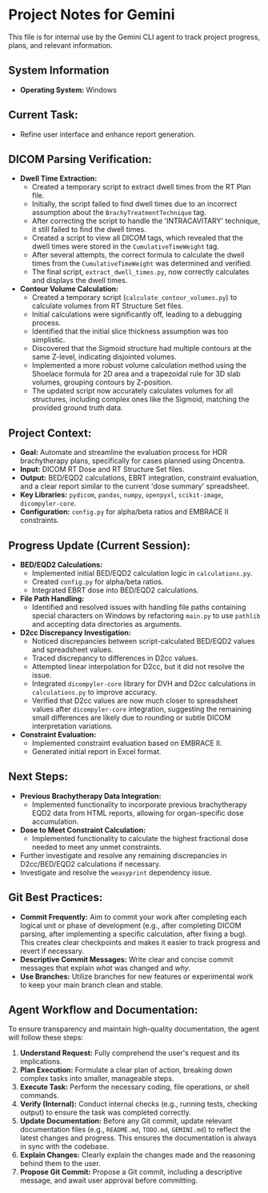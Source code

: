 # Project Notes for Gemini

This file is for internal use by the Gemini CLI agent to track project progress, plans, and relevant information.

## System Information
- **Operating System:** Windows

## Current Task:
- Refine user interface and enhance report generation.

## DICOM Parsing Verification:
- **Dwell Time Extraction:**
    - Created a temporary script to extract dwell times from the RT Plan file.
    - Initially, the script failed to find dwell times due to an incorrect assumption about the `BrachyTreatmentTechnique` tag.
    - After correcting the script to handle the 'INTRACAVITARY' technique, it still failed to find the dwell times.
    - Created a script to view all DICOM tags, which revealed that the dwell times were stored in the `CumulativeTimeWeight` tag.
    - After several attempts, the correct formula to calculate the dwell times from the `CumulativeTimeWeight` was determined and verified.
    - The final script, `extract_dwell_times.py`, now correctly calculates and displays the dwell times.
- **Contour Volume Calculation:**
    - Created a temporary script (`calculate_contour_volumes.py`) to calculate volumes from RT Structure Set files.
    - Initial calculations were significantly off, leading to a debugging process.
    - Identified that the initial slice thickness assumption was too simplistic.
    - Discovered that the Sigmoid structure had multiple contours at the same Z-level, indicating disjointed volumes.
    - Implemented a more robust volume calculation method using the Shoelace formula for 2D area and a trapezoidal rule for 3D slab volumes, grouping contours by Z-position.
    - The updated script now accurately calculates volumes for all structures, including complex ones like the Sigmoid, matching the provided ground truth data.

## Project Context:
- **Goal:** Automate and streamline the evaluation process for HDR brachytherapy plans, specifically for cases planned using Oncentra.
- **Input:** DICOM RT Dose and RT Structure Set files.
- **Output:** BED/EQD2 calculations, EBRT integration, constraint evaluation, and a clear report similar to the current 'dose summary' spreadsheet.
- **Key Libraries:** `pydicom`, `pandas`, `numpy`, `openpyxl`, `scikit-image`, `dicompyler-core`.
- **Configuration:** `config.py` for alpha/beta ratios and EMBRACE II constraints.

## Progress Update (Current Session):
- **BED/EQD2 Calculations:**
    - Implemented initial BED/EQD2 calculation logic in `calculations.py`.
    - Created `config.py` for alpha/beta ratios.
    - Integrated EBRT dose into BED/EQD2 calculations.
- **File Path Handling:**
    - Identified and resolved issues with handling file paths containing special characters on Windows by refactoring `main.py` to use `pathlib` and accepting data directories as arguments.
- **D2cc Discrepancy Investigation:**
    - Noticed discrepancies between script-calculated BED/EQD2 values and spreadsheet values.
    - Traced discrepancy to differences in D2cc values.
    - Attempted linear interpolation for D2cc, but it did not resolve the issue.
    - Integrated `dicompyler-core` library for DVH and D2cc calculations in `calculations.py` to improve accuracy.
    - Verified that D2cc values are now much closer to spreadsheet values after `dicompyler-core` integration, suggesting the remaining small differences are likely due to rounding or subtle DICOM interpretation variations.
- **Constraint Evaluation:**
    - Implemented constraint evaluation based on EMBRACE II.
    - Generated initial report in Excel format.

## Next Steps:
- **Previous Brachytherapy Data Integration:**
    - Implemented functionality to incorporate previous brachytherapy EQD2 data from HTML reports, allowing for organ-specific dose accumulation.
- **Dose to Meet Constraint Calculation:**
    - Implemented functionality to calculate the highest fractional dose needed to meet any unmet constraints.
- Further investigate and resolve any remaining discrepancies in D2cc/BED/EQD2 calculations if necessary.
- Investigate and resolve the `weasyprint` dependency issue.

## Git Best Practices:
- **Commit Frequently:** Aim to commit your work after completing each logical unit or phase of development (e.g., after completing DICOM parsing, after implementing a specific calculation, after fixing a bug). This creates clear checkpoints and makes it easier to track progress and revert if necessary.
- **Descriptive Commit Messages:** Write clear and concise commit messages that explain *what* was changed and *why*.
- **Use Branches:** Utilize branches for new features or experimental work to keep your main branch clean and stable.

## Agent Workflow and Documentation:
To ensure transparency and maintain high-quality documentation, the agent will follow these steps:
1.  **Understand Request:** Fully comprehend the user's request and its implications.
2.  **Plan Execution:** Formulate a clear plan of action, breaking down complex tasks into smaller, manageable steps.
3.  **Execute Task:** Perform the necessary coding, file operations, or shell commands.
4.  **Verify (Internal):** Conduct internal checks (e.g., running tests, checking output) to ensure the task was completed correctly.
5.  **Update Documentation:** Before any Git commit, update relevant documentation files (e.g., `README.md`, `TODO.md`, `GEMINI.md`) to reflect the latest changes and progress. This ensures the documentation is always in sync with the codebase.
6.  **Explain Changes:** Clearly explain the changes made and the reasoning behind them to the user.
7.  **Propose Git Commit:** Propose a Git commit, including a descriptive message, and await user approval before committing.
